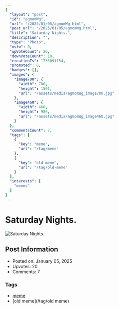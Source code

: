 ```yaml
---
{
  "layout": "post",
  "id": "agmomWg",
  "url": "/2025/01/05/agmomWg.html",
  "post_url": "/2025/01/05/agmomWg.html",
  "title": "Saturday Nights.",
  "description": "",
  "type": "Photo",
  "nsfw": 0,
  "upVoteCount": 20,
  "downVoteCount": 10,
  "creationTs": 1736091154,
  "promoted": 0,
  "badges": [],
  "images": {
    "image700": {
      "width": 700,
      "height": 1501,
      "url": "/assets/media/agmomWg_image700.jpg"
    },
    "image460": {
      "width": 460,
      "height": 986,
      "url": "/assets/media/agmomWg_image460.jpg"
    }
  },
  "commentsCount": 7,
  "tags": [
    {
      "key": "meme",
      "url": "/tag/meme"
    },
    {
      "key": "old meme",
      "url": "/tag/old-meme"
    }
  ],
  "interests": [
    "memes"
  ]
}
---
```


# Saturday Nights.

![Saturday Nights.](/assets/media/agmomWg_image700.jpg)

## Post Information

- Posted on: January 05, 2025
- Upvotes: 20
- Comments: 7

### Tags

- [meme](/tag/meme)
- [old meme](/tag/old meme)
